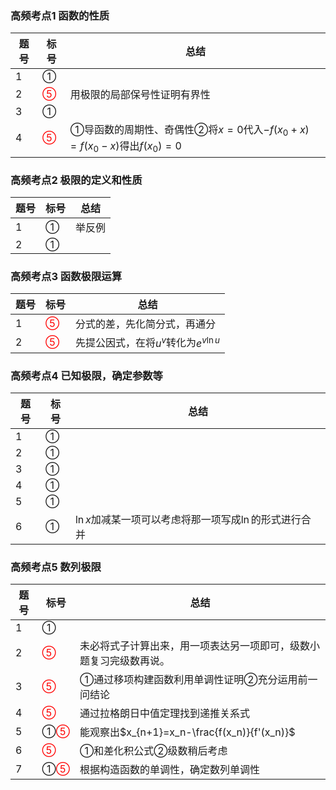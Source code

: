 ### 高频考点1 函数的性质

| 题号 | 标号                     | 总结                                                         |
| ---- | ------------------------ | ------------------------------------------------------------ |
| 1    | ①                        |                                                              |
| 2    | <font color=red>⑤</font> | 用极限的局部保号性证明有界性                                 |
| 3    | ①                        |                                                              |
| 4    | <font color=red>⑤</font> | ①导函数的周期性、奇偶性②将$x=0$代入$-f(x_0+x)=f(x_0-x)$得出$f(x_0)=0$ |

### 高频考点2 极限的定义和性质

| 题号 | 标号 | 总结   |
| ---- | ---- | ------ |
| 1    | ①    | 举反例 |
| 2    | ①    |        |

### 高频考点3 函数极限运算

| 题号 | 标号                     | 总结                                    |
| ---- | ------------------------ | --------------------------------------- |
| 1    | <font color=red>⑤</font> | 分式的差，先化简分式，再通分            |
| 2    | <font color=red>⑤</font> | 先提公因式，在将$u^v$转化为$e^{v\ln u}$ |

### 高频考点4 已知极限，确定参数等

| 题号 | 标号 | 总结                                                     |
| ---- | ---- | -------------------------------------------------------- |
| 1    | ①    |                                                          |
| 2    | ①    |                                                          |
| 3    | ①    |                                                          |
| 4    | ①    |                                                          |
| 5    | ①    |                                                          |
| 6    | ①    | $\ln x$加减某一项可以考虑将那一项写成$\ln$的形式进行合并 |

### 高频考点5 数列极限

| 题号 | 标号                      | 总结                                                         |
| ---- | ------------------------- | ------------------------------------------------------------ |
| 1    | ①                         |                                                              |
| 2    | <font color=red>⑤</font>  | 未必将式子计算出来，用一项表达另一项即可，级数小题复习完级数再说。 |
| 3    | <font color=red>⑤</font>  | ①通过移项构建函数利用单调性证明②充分运用前一问结论           |
| 4    | <font color=red>⑤</font>  | 通过拉格朗日中值定理找到递推关系式                           |
| 5    | ①<font color=red>⑤</font> | 能观察出$x_{n+1}=x_n-\frac{f(x_n)}{f'(x_n)}$                 |
| 6    | <font color=red>⑤</font>  | ①和差化积公式②级数稍后考虑                                   |
| 7    | ①<font color=red>⑤</font> | 根据构造函数的单调性，确定数列单调性                         |

